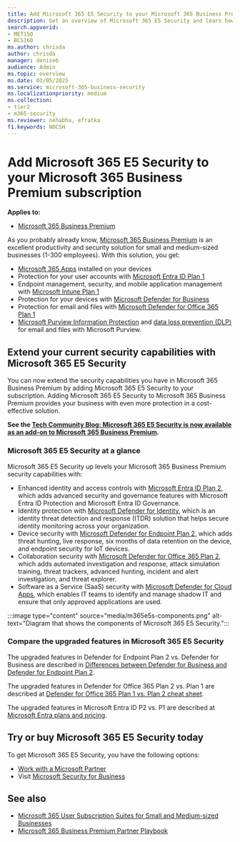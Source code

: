 ```yaml
---
title: Add Microsoft 365 E5 Security to your Microsoft 365 Business Premium subscription
description: Get an overview of Microsoft 365 E5 Security and learn how to add it to your Microsoft 365 Business Premium subscription.
search.appverid:
- MET150
- BCS160
ms.author: chrisda
author: chrisda
manager: deniseb
audience: Admin
ms.topic: overview
ms.date: 03/05/2025
ms.service: microsoft-365-business-security
ms.localizationpriority: medium
ms.collection:
- tier2
- m365-security
ms.reviewer: nehabha, efratka
f1.keywords: NOCSH
---
```


# Add Microsoft 365 E5 Security to your Microsoft 365 Business Premium subscription

**Applies to:**

- [Microsoft 365 Business Premium](m365bp-overview.md)

As you probably already know, [Microsoft 365 Business Premium](m365bp-overview.md) is an excellent productivity and security solution for small and medium-sized businesses (1-300 employees). With this solution, you get:

- [Microsoft 365 Apps](/microsoft-365/admin/setup/install-applications) installed on your devices
- Protection for your user accounts with [Microsoft Entra ID Plan 1](/entra/fundamentals/whatis)
- Endpoint management, security, and mobile application management with [Microsoft Intune Plan 1](/mem/intune/fundamentals/what-is-intune)
- Protection for your devices with [Microsoft Defender for Business](/defender-business/mdb-overview)
- Protection for email and files with [Microsoft Defender for Office 365 Plan 1](/defender-office-365/mdo-about#defender-for-office-365-plan-1-capabilities)
- [Microsoft Purview Information Protection](/azure/information-protection/what-is-information-protection) and [data loss prevention (DLP)](/purview/dlp-learn-about-dlp) for email and files with Microsoft Purview.

## Extend your current security capabilities with Microsoft 365 E5 Security

You can now extend the security capabilities you have in Microsoft 365 Business Premium by adding Microsoft 365 E5 Security to your subscription. Adding Microsoft 365 E5 Security to Microsoft 365 Business Premium provides your business with even more protection in a cost-effective solution. 

**See the [Tech Community Blog: Microsoft 365 E5 Security is now available as an add-on to Microsoft 365 Business Premium](https://aka.ms/BusinessPremiumPlusE5SecurityBlog).**

### Microsoft 365 E5 Security at a glance

Microsoft 365 E5 Security up levels your Microsoft 365 Business Premium security capabilities with:

- Enhanced identity and access controls with [Microsoft Entra ID Plan 2](/entra/fundamentals/licensing), which adds advanced security and governance features with Microsoft Entra ID Protection and Microsoft Entra ID Governance.
- Identity protection with [Microsoft Defender for Identity](/defender-for-identity/what-is), which is an identity threat detection and response (ITDR) solution that helps secure identity monitoring across your organization.
- Device security with [Microsoft Defender for Endpoint Plan 2](/defender-endpoint/microsoft-defender-endpoint), which adds threat hunting, live response, six months of data retention on the device, and endpoint security for IoT devices.
- Collaboration security with [Microsoft Defender for Office 365 Plan 2](/defender-office-365/mdo-about#defender-for-office-365-plan-1-vs-plan-2-cheat-sheet), which adds automated investigation and response, attack simulation training, threat trackers, advanced hunting, incident and alert investigation, and threat explorer.
- Software as a Service (SaaS) security with [Microsoft Defender for Cloud Apps](/defender-cloud-apps/what-is-defender-for-cloud-apps), which enables IT teams to identify and manage shadow IT and ensure that only approved applications are used.

:::image type="content" source="media/m365e5s-components.png" alt-text="Diagram that shows the components of Microsoft 365 E5 Security.":::

### Compare the upgraded features in Microsoft 365 E5 Security

The upgraded features in Defender for Endpoint Plan 2 vs. Defender for Business are described in [Differences between Defender for Business and Defender for Endpoint Plan 2](/defender-business/mdb-faq#what-are-the-differences-between-defender-for-business-and-defender-for-endpoint-plans-1-and-2).

The upgraded features in Defender for Office 365 Plan 2 vs. Plan 1 are described at [Defender for Office 365 Plan 1 vs. Plan 2 cheat sheet](/defender-office-365/mdo-about#defender-for-office-365-plan-1-vs-plan-2-cheat-sheet).

The upgraded features in Microsoft Entra ID P2 vs. P1 are described at [Microsoft Entra plans and pricing](https://www.microsoft.com/security/business/microsoft-entra-pricing).

## Try or buy Microsoft 365 E5 Security today

To get Microsoft 365 E5 Security, you have the following options:

- [Work with a Microsoft Partner](/microsoft-365/admin/manage/find-your-partner-or-reseller)
- Visit [Microsoft Security for Business](https://aka.ms/SMBSecurity)

## See also

- [Microsoft 365 User Subscription Suites for Small and Medium-sized Businesses](https://cdn-dynmedia-1.microsoft.com/is/content/microsoftcorp/microsoft/final/en-us/microsoft-brand/documents/modern-work-plan-comparison-smb5.pdf)
- [Microsoft 365 Business Premium Partner Playbook](https://aka.ms/M365BPPartnerPlaybook)